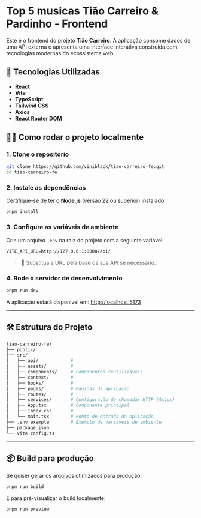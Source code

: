 # Top 5 musicas Tião Carreiro & Pardinho - Frontend

Este é o frontend do projeto **Tião Carreiro**. A aplicação consome dados de uma API externa e apresenta uma interface interativa construída com tecnologias modernas do ecossistema web.

## 🚀 Tecnologias Utilizadas

- **React**
- **Vite**
- **TypeScript**
- **Tailwind CSS**
- **Axios**
- **React Router DOM**

## 🧑‍💻 Como rodar o projeto localmente

### 1. Clone o repositório

```bash
git clone https://github.com/viniblack/tiao-carreiro-fe.git
cd tiao-carreiro-fe
```

### 2. Instale as dependências

Certifique-se de ter o **Node.js** (versão 22 ou superior) instalado.

```bash
pnpm install
```

### 3. Configure as variáveis de ambiente

Crie um arquivo `.env` na raiz do projeto com a seguinte variável:

```env
VITE_API_URL=http://127.0.0.1:8000/api/
```

> 📌 Substitua a URL pela base da sua API se necessário.

### 4. Rode o servidor de desenvolvimento

```bash
pnpm run dev
```

A aplicação estará disponível em: [http://localhost:5173](http://localhost:5173)

---

## 🛠️ Estrutura do Projeto

```bash
tiao-carreiro-fe/
├── public/
├── src/
│   ├── api/            # 
│   ├── assets/         # 
│   ├── components/     # Componentes reutilizáveis
│   ├── context/        # 
│   ├── hooks/          # 
│   ├── pages/          # Páginas da aplicação
│   ├── routes/         # 
│   ├── services/       # Configuração de chamadas HTTP (Axios)
│   ├── App.tsx         # Componente principal
│   ├── index.css       # 
│   └── main.tsx        # Ponto de entrada da aplicação
├── .env.example        # Exemplo de variáveis de ambiente
├── package.json
└── vite.config.ts
```

---

## 📦 Build para produção

Se quiser gerar os arquivos otimizados para produção:

```bash
pnpm run build
```

E para pré-visualizar o build localmente:

```bash
pnpm run preview
```
